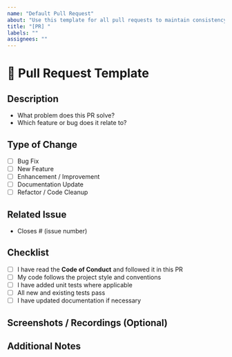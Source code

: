 ```yaml
---
name: "Default Pull Request"
about: "Use this template for all pull requests to maintain consistency"
title: "[PR] "
labels: ""
assignees: ""
---
```


# 🧩 Pull Request Template

## Description
<!-- Describe your changes clearly and concisely -->
- What problem does this PR solve?
- Which feature or bug does it relate to?

## Type of Change
<!-- Select one -->
- [ ] Bug Fix
- [ ] New Feature
- [ ] Enhancement / Improvement
- [ ] Documentation Update
- [ ] Refactor / Code Cleanup

## Related Issue
<!-- If this PR addresses a specific issue, link it here -->
- Closes # (issue number)

## Checklist
- [ ] I have read the **Code of Conduct** and followed it in this PR
- [ ] My code follows the project style and conventions
- [ ] I have added unit tests where applicable
- [ ] All new and existing tests pass
- [ ] I have updated documentation if necessary

## Screenshots / Recordings (Optional)
<!-- If applicable, include screenshots or recordings demonstrating the changes -->

## Additional Notes
<!-- Any additional context, concerns, or feedback -->
